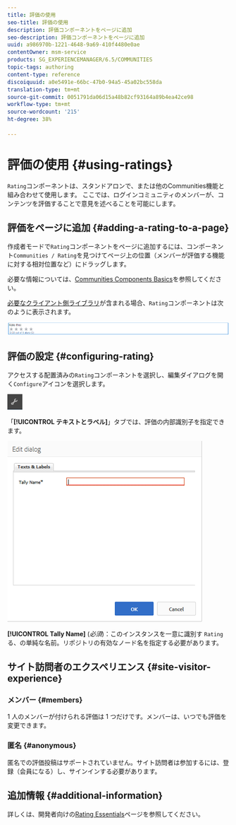```yaml
---
title: 評価の使用
seo-title: 評価の使用
description: 評価コンポーネントをページに追加
seo-description: 評価コンポーネントをページに追加
uuid: a986970b-1221-4648-9a69-410f4480e0ae
contentOwner: msm-service
products: SG_EXPERIENCEMANAGER/6.5/COMMUNITIES
topic-tags: authoring
content-type: reference
discoiquuid: a0e5491e-66bc-47b0-94a5-45a02bc558da
translation-type: tm+mt
source-git-commit: 0051791da06d15a48b82cf93164a89b4ea42ce98
workflow-type: tm+mt
source-wordcount: '215'
ht-degree: 38%

---
```



# 評価の使用 {#using-ratings}

`Rating`コンポーネントは、スタンドアロンで、または他のCommunities機能と組み合わせて使用します。 ここでは、ログインコミュニティのメンバーが、コンテンツを評価することで意見を述べることを可能にします。

## 評価をページに追加 {#adding-a-rating-to-a-page}

作成者モードで`Rating`コンポーネントをページに追加するには、コンポーネント`Communities / Rating`を見つけてページ上の位置（メンバーが評価する機能に対する相対位置など）にドラッグします。

必要な情報については、[Communities Components Basics](basics.md)を参照してください。

[必要なクライアント側ライブラリ](rating-basics.md#essentials-for-client-side)が含まれる場合、`Rating`コンポーネントは次のように表示されます。

![評価](assets/rating.png)

## 評価の設定 {#configuring-rating}

アクセスする配置済みの`Rating`コンポーネントを選択し、編集ダイアログを開く`Configure`アイコンを選択します。

![configure-new](assets/configure-new.png)

「**[!UICONTROL テキストとラベル]**」タブでは、評価の内部識別子を指定できます。

![tallyname](assets/tallyname.png)

**[!UICONTROL Tally Name]**
(*必須*)：このインスタンスを一意に識別す `Rating` る、の単純な名前。リポジトリの有効なノード名を指定する必要があります。

## サイト訪問者のエクスペリエンス  {#site-visitor-experience}

### メンバー {#members}

1 人のメンバーが付けられる評価は 1 つだけです。メンバーは、いつでも評価を変更できます。

### 匿名  {#anonymous}

匿名での評価投稿はサポートされていません。サイト訪問者は参加するには、登録（会員になる）し、サインインする必要があります。

## 追加情報 {#additional-information}

詳しくは、開発者向けの[Rating Essentials](rating-basics.md)ページを参照してください。
